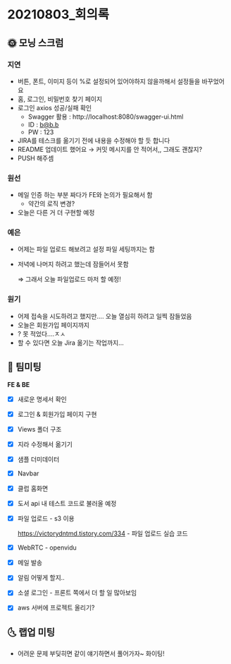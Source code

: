 # 20210803_회의록

## 🌞 모닝 스크럼

### 지연

- 버튼, 폰트, 이미지 등이 %로 설정되어 있어야하지 않을까해서 설정들을 바꾸었어요
- 홈, 로그인, 비밀번호 찾기 페이지
- 로그인 axios 성공/실패 확인
  - Swagger 활용 : http://localhost:8080/swagger-ui.html
  - ID : b@b.b
  - PW : 123
- JIRA를 테스크를 옮기기 전에 내용을 수정해야 할 듯 합니다
- README 업데이트 했어요 → 커밋 메시지를 안 적어서,, 그래도 괜찮지?
- PUSH 해주셈

### 원선

- 메일 인증 하는 부분 짜다가 FE와 논의가 필요해서 함
  - 약간의 로직 변경?
- 오늘은 다른 거 더 구현할 예정

### 예은

- 어제는 파일 업로드 해보려고 설정 파일 세팅까지는 함

- 저녁에 나머지 하려고 했는데 잠들어서 못함

  ⇒ 그래서 오늘 파일업로드 마저 할 예정!

### 원기

- 어제 접속을 시도하려고 했지만.... 오늘 열심히 하려고 일찍 잠들었음
- 오늘은 회원가입 페이지까지
- ? 못 적었다....ㅈㅅ
- 할 수 있다면 오늘 Jira 옮기는 작업까지...



## 🌟 팀미팅

**FE & BE**

- [x] 새로운 명세서 확인

- [x] 로그인 & 회원가입 페이지 구현

- [x] Views 폴더 구조

- [x] 지라 수정해서 옮기기

- [x] 샘플 더미데이터

- [x] Navbar

- [x] 클럽 홈화면

- [x] 도서 api 내 테스트 코드로 불러올 예정

- [x] 파일 업로드 - s3 이용

  https://victorydntmd.tistory.com/334 - 파일 업로드 실습 코드

- [x] WebRTC - openvidu

- [x] 메일 발송

- [x] 알림 어떻게 할지..

- [x] 소셜 로그인 - 프론트 쪽에서 더 할 일 많아보임

- [x] aws 서버에 프로젝트 올리기?





## 🌜 랩업 미팅

- 어려운 문제 부딪히면 같이 얘기하면서 풀어가자~ 화이팅!
